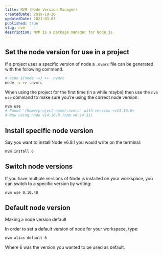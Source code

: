```yaml
---
title: NVM (Node Version Manager)
createdDate: 2019-10-26
updatedDate: 2021-03-03
published: true
slug: nvm
description: NVM is a package manager for Node.js.
---
```


## Set the node version for use in a project

If a project uses a specific version of node a `.nvmrc` file can be
generated with the following command.

```bash
# echo $(node -v) >> .nvmrc
node -v >> .nvmrc
```

When using the project for the first time (in a while maybe) then use
the `nvm use` command to make sure you're using the correct node
version:

```bash
nvm use
# Found '/home/project-name/.nvmrc' with version <v14.16.0>
# Now using node v14.16.0 (npm v6.14.11)
```

## Install specific node version

Say you want to install Node v6.9.1 you would write on the terminal:

```bash
nvm install 6
```

## Switch node versions

If you have multiple versions of Node.js installed on your workspace,
you can switch to a specific version by writing:

```bash
nvm use 0.10.40
```

## Default node version

Making a node version default

In order to set a default version of node for your workspace, type:

```bash
nvm alias default 6
```

Where 6 was the version you wanted to be used as default.
